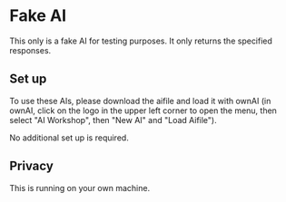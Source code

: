 # Fake AI

This only is a fake AI for testing purposes. It only returns the specified responses.

## Set up

To use these AIs, please download the aifile and load it with ownAI (in ownAI, click on the logo in the upper left corner to open the menu, then select "AI Workshop", then "New AI" and "Load Aifile").

No additional set up is required.

## Privacy

This is running on your own machine.
